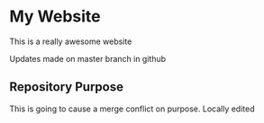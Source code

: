 # My Website

This is a really awesome website

Updates made on master branch in github

## Repository Purpose

This is going to cause a merge conflict 
on purpose.
Locally edited


